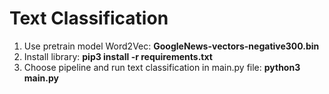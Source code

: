 # Text Classification

1. Use pretrain model Word2Vec: <b>GoogleNews-vectors-negative300.bin</b>
2. Install library: <b>pip3 install -r requirements.txt</b>
3. Choose pipeline and run text classification in main.py file: <b>python3 main.py</b>
